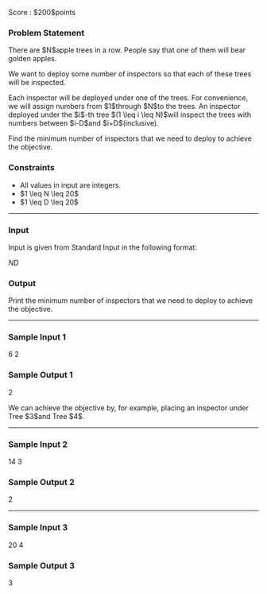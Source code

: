 
<div>

<span>

<span>

<p>
Score : $200$points
</p>

<div>

<section>

### **Problem Statement**

<p>
There are $N$apple trees in a row. People say that one of them will bear golden apples.
</p>

<p>
We want to deploy some number of inspectors so that each of these trees will be inspected.
</p>

<p>
Each inspector will be deployed under one of the trees. For convenience, we will assign numbers from $1$through $N$to the trees. An inspector deployed under the $i$-th tree $(1 \leq i \leq N)$will inspect the trees with numbers between $i-D$and $i+D$(inclusive).
</p>

<p>
Find the minimum number of inspectors that we need to deploy to achieve the objective.
</p>

</section>

</div>

<div>

<section>

### **Constraints**

<ul>

<li>
All values in input are integers.
</li>

<li>
$1 \leq N \leq 20$
</li>

<li>
$1 \leq D \leq 20$
</li>

</ul>

</section>

</div>

---

<div>

<div>

<section>

### **Input**

<p>
Input is given from Standard Input in the following format:
</p>

<div>

$N$$D$
</div>

</section>

</div>

<div>

<section>

### **Output**

<p>
Print the minimum number of inspectors that we need to deploy to achieve the objective.
</p>

</section>

</div>

</div>

---

<div>

<section>

### **Sample Input 1**

<div>

6 2

</div>

</section>

</div>

<div>

<section>

### **Sample Output 1**

<div>

2

</div>

<p>
We can achieve the objective by, for example, placing an inspector under Tree $3$and Tree $4$.
</p>

</section>

</div>

---

<div>

<section>

### **Sample Input 2**

<div>

14 3

</div>

</section>

</div>

<div>

<section>

### **Sample Output 2**

<div>

2

</div>

</section>

</div>

---

<div>

<section>

### **Sample Input 3**

<div>

20 4

</div>

</section>

</div>

<div>

<section>

### **Sample Output 3**

<div>

3

</div>

</section>

</div>

</span>

</span>

</div>
